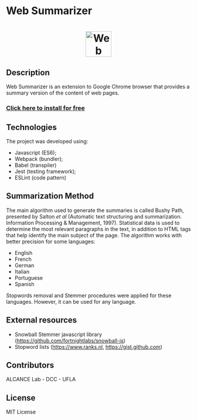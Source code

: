 # Web Summarizer
<h1 align="center">
	<img width="70px" src="https://lh3.googleusercontent.com/TOC1ejGsTCnTZdy-oKAfHSm0lAsgvtH6Y0FYrLqjjp0OXgtOatVTdA9YecUApCPEyAiedtwe=w128-h128-e365-rj-sc0x00ffffff" alt="Web summarize chrome extension logo" />
</h1>

## Description
Web Summarizer is an extension to Google Chrome browser that provides a summary version of the content of web pages.

<h3>
  <a href="https://chromewebstore.google.com/detail/web-summarizer/bjkoieegiicnkncndemgfnnflgdbheaj" target="_blank" rel="nofollow">Click here to install for free</a>
</h3>

## Technologies
The project was developed using: 
- Javascript (ES6);
- Webpack (bundler);
- Babel (transpiler)
- Jest (testing framework);
- ESLint (code pattern)

## Summarization Method
The main algorithm used to generate the summaries is called Bushy Path, presented by Salton *et al* (Automatic text structuring and summarization. Information Processing & Management, 1997). Statistical data is used to determine the most relevant paragraphs in the text, in addition to HTML tags that help identify the main subject of the page.
The algorithm works with better precision for some languages:
- English
- French
- German
- Italian
- Portuguese
- Spanish

Stopwords removal and Stemmer procedures were applied for these languages. However, it can be used for any language.

## External resources
- Snowball Stemmer javascript library (https://github.com/fortnightlabs/snowball-js)
- Stopword lists (https://www.ranks.nl, https://gist.github.com)

## Contributors
ALCANCE Lab - DCC - UFLA

## License
MIT License


